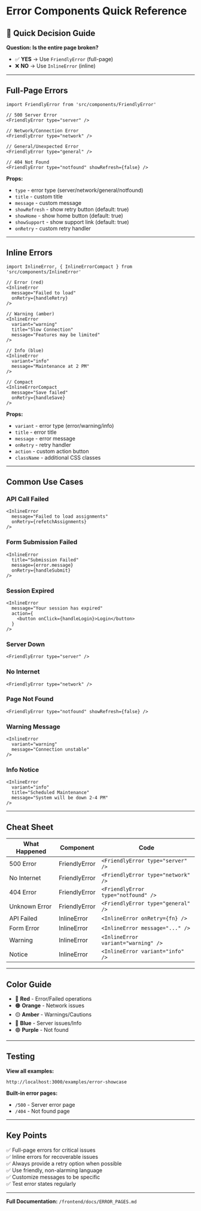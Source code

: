 # Error Components Quick Reference

## 🎯 Quick Decision Guide

**Question: Is the entire page broken?**
- ✅ **YES** → Use `FriendlyError` (full-page)
- ❌ **NO** → Use `InlineError` (inline)

---

## Full-Page Errors

```tsx
import FriendlyError from 'src/components/FriendlyError'

// 500 Server Error
<FriendlyError type="server" />

// Network/Connection Error
<FriendlyError type="network" />

// General/Unexpected Error
<FriendlyError type="general" />

// 404 Not Found
<FriendlyError type="notfound" showRefresh={false} />
```

**Props:**
- `type` - error type (server/network/general/notfound)
- `title` - custom title
- `message` - custom message
- `showRefresh` - show retry button (default: true)
- `showHome` - show home button (default: true)
- `showSupport` - show support link (default: true)
- `onRetry` - custom retry handler

---

## Inline Errors

```tsx
import InlineError, { InlineErrorCompact } from 'src/components/InlineError'

// Error (red)
<InlineError 
  message="Failed to load"
  onRetry={handleRetry}
/>

// Warning (amber)
<InlineError 
  variant="warning"
  title="Slow Connection"
  message="Features may be limited"
/>

// Info (blue)
<InlineError 
  variant="info"
  message="Maintenance at 2 PM"
/>

// Compact
<InlineErrorCompact 
  message="Save failed"
  onRetry={handleSave}
/>
```

**Props:**
- `variant` - error type (error/warning/info)
- `title` - error title
- `message` - error message
- `onRetry` - retry handler
- `action` - custom action button
- `className` - additional CSS classes

---

## Common Use Cases

### API Call Failed
```tsx
<InlineError 
  message="Failed to load assignments"
  onRetry={refetchAssignments}
/>
```

### Form Submission Failed
```tsx
<InlineError 
  title="Submission Failed"
  message={error.message}
  onRetry={handleSubmit}
/>
```

### Session Expired
```tsx
<InlineError 
  message="Your session has expired"
  action={
    <button onClick={handleLogin}>Login</button>
  }
/>
```

### Server Down
```tsx
<FriendlyError type="server" />
```

### No Internet
```tsx
<FriendlyError type="network" />
```

### Page Not Found
```tsx
<FriendlyError type="notfound" showRefresh={false} />
```

### Warning Message
```tsx
<InlineError 
  variant="warning"
  message="Connection unstable"
/>
```

### Info Notice
```tsx
<InlineError 
  variant="info"
  title="Scheduled Maintenance"
  message="System will be down 2-4 PM"
/>
```

---

## Cheat Sheet

| What Happened | Component | Code |
|--------------|-----------|------|
| 500 Error | FriendlyError | `<FriendlyError type="server" />` |
| No Internet | FriendlyError | `<FriendlyError type="network" />` |
| 404 Error | FriendlyError | `<FriendlyError type="notfound" />` |
| Unknown Error | FriendlyError | `<FriendlyError type="general" />` |
| API Failed | InlineError | `<InlineError onRetry={fn} />` |
| Form Error | InlineError | `<InlineError message="..." />` |
| Warning | InlineError | `<InlineError variant="warning" />` |
| Notice | InlineError | `<InlineError variant="info" />` |

---

## Color Guide

- 🔴 **Red** - Error/Failed operations
- 🟠 **Orange** - Network issues
- 🟡 **Amber** - Warnings/Cautions
- 🔵 **Blue** - Server issues/Info
- 🟣 **Purple** - Not found

---

## Testing

**View all examples:**
```
http://localhost:3000/examples/error-showcase
```

**Built-in error pages:**
- `/500` - Server error page
- `/404` - Not found page

---

## Key Points

✅ Full-page errors for critical issues  
✅ Inline errors for recoverable issues  
✅ Always provide a retry option when possible  
✅ Use friendly, non-alarming language  
✅ Customize messages to be specific  
✅ Test error states regularly  

---

**Full Documentation:** `/frontend/docs/ERROR_PAGES.md`
